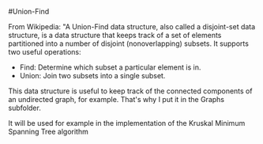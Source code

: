 #Union-Find

From Wikipedia: "A Union-Find data structure, also called a disjoint-set data structure, is a data structure that keeps track of a set of elements partitioned into a number of disjoint (nonoverlapping) subsets. It supports two useful operations:

* Find: Determine which subset a particular element is in.
* Union: Join two subsets into a single subset.

This data structure is useful to keep track of the connected components of an undirected graph, for example. That's why I put it in the Graphs subfolder.

It will be used for example in the implementation of the Kruskal Minimum Spanning Tree algorithm
